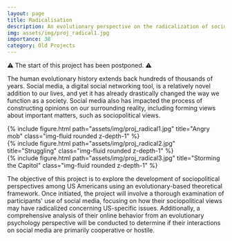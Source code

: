 ```yaml
---
layout: page
title: Radicalisation
description: An evolutionary perspective on the radicalization of sociopolitical views
img: assets/img/proj_radical1.jpg
importance: 38
category: Old Projects
---
```


⚠️ The start of this project has been postponed. ⚠️

The human evolutionary history extends back hundreds of thousands of years. Social media, a digital social networking tool, is a relatively novel addition to our lives, and yet it has already drastically changed the way we function as a society. Social media also has impacted the process of constructing opinions on our surrounding reality, including forming views about important matters, such as sociopolitical views. 

<div class="row">
    <div class="col-sm mt-3 mt-md-0">
        {% include figure.html path="assets/img/proj_radical1.jpg" title="Angry mob" class="img-fluid rounded z-depth-1" %}
    </div>
    <div class="col-sm mt-3 mt-md-0">
        {% include figure.html path="assets/img/proj_radical2.jpg" title="Struggling" class="img-fluid rounded z-depth-1" %}
    </div>
    <div class="col-sm mt-3 mt-md-0">
        {% include figure.html path="assets/img/proj_radical3.jpg" title="Storming the Capitol" class="img-fluid rounded z-depth-1" %}
    </div>
</div>

The objective of this project is to explore the development of sociopolitical perspectives among US Americans using an evolutionary-based theoretical framework. Once initiated, the project will involve a thorough examination of participants' use of social media, focusing on how their sociopolitical views may have radicalized concerning US-specific issues. Additionally, a comprehensive analysis of their online behavior from an evolutionary psychology perspective will be conducted to determine if their interactions on social media are primarily cooperative or hostile. 
